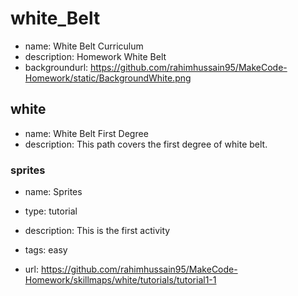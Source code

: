 # white_Belt

* name: White Belt Curriculum
* description: Homework White Belt
* backgroundurl: https://github.com/rahimhussain95/MakeCode-Homework/static/BackgroundWhite.png


## white

* name: White Belt First Degree 
* description: This path covers the first degree of white belt.

### sprites

* name: Sprites
* type: tutorial
* description: This is the first activity
* tags: easy

* url: https://github.com/rahimhussain95/MakeCode-Homework/skillmaps/white/tutorials/tutorial1-1






